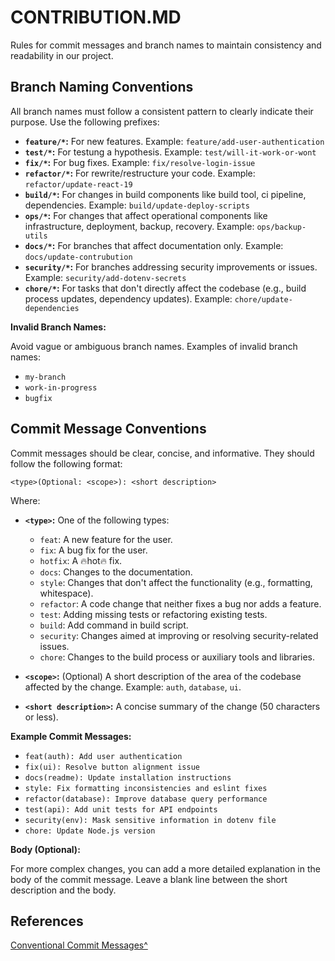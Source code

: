 # CONTRIBUTION.MD

Rules for commit messages and branch names to maintain consistency and readability in our project.

## Branch Naming Conventions

All branch names must follow a consistent pattern to clearly indicate their purpose.  Use the following prefixes:

* **`feature/*`:** For new features.  Example: `feature/add-user-authentication`
* **`test/*`:** For testung a hypothesis. Example: `test/will-it-work-or-wont`
* **`fix/*`:** For bug fixes. Example: `fix/resolve-login-issue`
* **`refactor/*`:** For rewrite/restructure your code. Example: `refactor/update-react-19`
* **`build/*`:** For changes in build components like build tool, ci pipeline, dependencies. Example: `build/update-deploy-scripts`
* **`ops/*`:** For changes that affect operational components like infrastructure, deployment, backup, recovery. Example: `ops/backup-utils`
* **`docs/*`:** For branches that affect documentation only. Example: `docs/update-contrubution`
* **`security/*`:** For branches addressing security improvements or issues. Example: `security/add-dotenv-secrets`
* **`chore/*`:** For tasks that don't directly affect the codebase (e.g., build process updates, dependency updates). Example: `chore/update-dependencies`


**Invalid Branch Names:**

Avoid vague or ambiguous branch names.  Examples of invalid branch names:

* `my-branch`
* `work-in-progress`
* `bugfix`


## Commit Message Conventions

Commit messages should be clear, concise, and informative.  They should follow the following format:

`<type>(Optional: <scope>): <short description>`

Where:

* **`<type>`:**  One of the following types:
    * `feat`: A new feature for the user.
    * `fix`: A bug fix for the user.
    * `hotfix`: A 🔥hot🔥 fix.
    * `docs`: Changes to the documentation.
    * `style`: Changes that don't affect the functionality (e.g., formatting, whitespace).
    * `refactor`: A code change that neither fixes a bug nor adds a feature.
    * `test`: Adding missing tests or refactoring existing tests.
    * `build`: Add command in build script.
    * `security`: Changes aimed at improving or resolving security-related issues.
    * `chore`: Changes to the build process or auxiliary tools and libraries.


* **`<scope>`:** (Optional) A short description of the area of the codebase affected by the change.  Example: `auth`, `database`, `ui`.


* **`<short description>`:** A concise summary of the change (50 characters or less).


**Example Commit Messages:**

* `feat(auth): Add user authentication`
* `fix(ui): Resolve button alignment issue`
* `docs(readme): Update installation instructions`
* `style: Fix formatting inconsistencies and eslint fixes`
* `refactor(database): Improve database query performance`
* `test(api): Add unit tests for API endpoints`
* `security(env): Mask sensitive information in dotenv file`
* `chore: Update Node.js version`


**Body (Optional):**

For more complex changes, you can add a more detailed explanation in the body of the commit message.  Leave a blank line between the short description and the body.

## References
[Conventional Commit Messages^](https://gist.github.com/qoomon/5dfcdf8eec66a051ecd85625518cfd13)